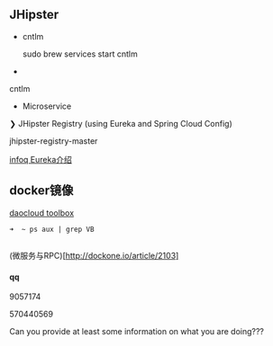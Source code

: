## JHipster

*	cntlm

	sudo brew services start cntlm

*

cntlm

*	Microservice

❯ JHipster Registry (using Eureka and Spring Cloud Config)

jhipster-registry-master

[infoq Eureka介绍](http://www.infoq.com/cn/news/2012/09/Eureka)

## docker镜像

[daocloud toolbox](https://get.daocloud.io/toolbox/)
```
➜  ~ ps aux | grep VB
```

##

(微服务与RPC)[http://dockone.io/article/2103]

#### qq

9057174

570440569

Can you provide at least some information on what you are doing???

